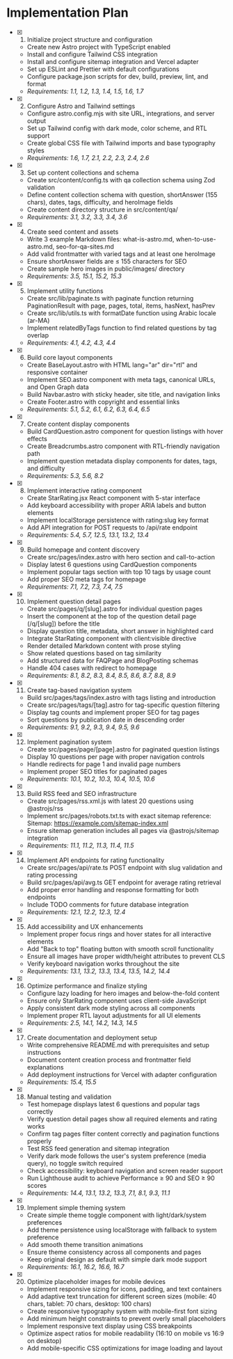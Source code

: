 # Implementation Plan

- [x] 1. Initialize project structure and configuration
  - Create new Astro project with TypeScript enabled
  - Install and configure Tailwind CSS integration
  - Install and configure sitemap integration and Vercel adapter
  - Set up ESLint and Prettier with default configurations
  - Configure package.json scripts for dev, build, preview, lint, and format
  - _Requirements: 1.1, 1.2, 1.3, 1.4, 1.5, 1.6, 1.7_

- [x] 2. Configure Astro and Tailwind settings
  - Configure astro.config.mjs with site URL, integrations, and server output
  - Set up Tailwind config with dark mode, color scheme, and RTL support
  - Create global CSS file with Tailwind imports and base typography styles
  - _Requirements: 1.6, 1.7, 2.1, 2.2, 2.3, 2.4, 2.6_

- [x] 3. Set up content collections and schema
  - Create src/content/config.ts with qa collection schema using Zod validation
  - Define content collection schema with question, shortAnswer (155 chars), dates, tags, difficulty, and heroImage fields
  - Create content directory structure in src/content/qa/
  - _Requirements: 3.1, 3.2, 3.3, 3.4, 3.6_

- [x] 4. Create seed content and assets
  - Write 3 example Markdown files: what-is-astro.md, when-to-use-astro.md, seo-for-qa-sites.md
  - Add valid frontmatter with varied tags and at least one heroImage
  - Ensure shortAnswer fields are ≤ 155 characters for SEO
  - Create sample hero images in public/images/ directory
  - _Requirements: 3.5, 15.1, 15.2, 15.3_

- [x] 5. Implement utility functions
  - Create src/lib/paginate.ts with paginate function returning PaginationResult with page, pages, total, items, hasNext, hasPrev
  - Create src/lib/utils.ts with formatDate function using Arabic locale (ar-MA)
  - Implement relatedByTags function to find related questions by tag overlap
  - _Requirements: 4.1, 4.2, 4.3, 4.4_

- [x] 6. Build core layout components
  - Create BaseLayout.astro with HTML lang="ar" dir="rtl" and responsive container
  - Implement SEO.astro component with meta tags, canonical URLs, and Open Graph data
  - Build Navbar.astro with sticky header, site title, and navigation links
  - Create Footer.astro with copyright and essential links
  - _Requirements: 5.1, 5.2, 6.1, 6.2, 6.3, 6.4, 6.5_

- [x] 7. Create content display components
  - Build CardQuestion.astro component for question listings with hover effects
  - Create Breadcrumbs.astro component with RTL-friendly navigation path
  - Implement question metadata display components for dates, tags, and difficulty
  - _Requirements: 5.3, 5.6, 8.2_

- [x] 8. Implement interactive rating component
  - Create StarRating.jsx React component with 5-star interface
  - Add keyboard accessibility with proper ARIA labels and button elements
  - Implement localStorage persistence with rating:slug key format
  - Add API integration for POST requests to /api/rate endpoint
  - _Requirements: 5.4, 5.7, 12.5, 13.1, 13.2, 13.4_

- [x] 9. Build homepage and content discovery
  - Create src/pages/index.astro with hero section and call-to-action
  - Display latest 6 questions using CardQuestion components
  - Implement popular tags section with top 10 tags by usage count
  - Add proper SEO meta tags for homepage
  - _Requirements: 7.1, 7.2, 7.3, 7.4, 7.5_

- [x] 10. Implement question detail pages
  - Create src/pages/q/[slug].astro for individual question pages
  - Insert the <Breadcrumbs /> component at the top of the question detail page (/q/[slug]) before the title
  - Display question title, metadata, short answer in highlighted card
  - Integrate StarRating component with client:visible directive
  - Render detailed Markdown content with prose styling
  - Show related questions based on tag similarity
  - Add structured data for FAQPage and BlogPosting schemas
  - Handle 404 cases with redirect to homepage
  - _Requirements: 8.1, 8.2, 8.3, 8.4, 8.5, 8.6, 8.7, 8.8, 8.9_

- [x] 11. Create tag-based navigation system
  - Build src/pages/tags/index.astro with tags listing and introduction
  - Create src/pages/tags/[tag].astro for tag-specific question filtering
  - Display tag counts and implement proper SEO for tag pages
  - Sort questions by publication date in descending order
  - _Requirements: 9.1, 9.2, 9.3, 9.4, 9.5, 9.6_

- [x] 12. Implement pagination system
  - Create src/pages/page/[page].astro for paginated question listings
  - Display 10 questions per page with proper navigation controls
  - Handle redirects for page 1 and invalid page numbers
  - Implement proper SEO titles for paginated pages
  - _Requirements: 10.1, 10.2, 10.3, 10.4, 10.5, 10.6_

- [x] 13. Build RSS feed and SEO infrastructure
  - Create src/pages/rss.xml.js with latest 20 questions using @astrojs/rss
  - Implement src/pages/robots.txt.ts with exact sitemap reference: Sitemap: https://example.com/sitemap-index.xml
  - Ensure sitemap generation includes all pages via @astrojs/sitemap integration
  - _Requirements: 11.1, 11.2, 11.3, 11.4, 11.5_

- [x] 14. Implement API endpoints for rating functionality
  - Create src/pages/api/rate.ts POST endpoint with slug validation and rating processing
  - Build src/pages/api/avg.ts GET endpoint for average rating retrieval
  - Add proper error handling and response formatting for both endpoints
  - Include TODO comments for future database integration
  - _Requirements: 12.1, 12.2, 12.3, 12.4_

- [x] 15. Add accessibility and UX enhancements
  - Implement proper focus rings and hover states for all interactive elements
  - Add "Back to top" floating button with smooth scroll functionality
  - Ensure all images have proper width/height attributes to prevent CLS
  - Verify keyboard navigation works throughout the site
  - _Requirements: 13.1, 13.2, 13.3, 13.4, 13.5, 14.2, 14.4_

- [x] 16. Optimize performance and finalize styling
  - Configure lazy loading for hero images and below-the-fold content
  - Ensure only StarRating component uses client-side JavaScript
  - Apply consistent dark mode styling across all components
  - Implement proper RTL layout adjustments for all UI elements
  - _Requirements: 2.5, 14.1, 14.2, 14.3, 14.5_

- [x] 17. Create documentation and deployment setup
  - Write comprehensive README.md with prerequisites and setup instructions
  - Document content creation process and frontmatter field explanations
  - Add deployment instructions for Vercel with adapter configuration
  - _Requirements: 15.4, 15.5_

- [x] 18. Manual testing and validation
  - Test homepage displays latest 6 questions and popular tags correctly
  - Verify question detail pages show all required elements and rating works
  - Confirm tag pages filter content correctly and pagination functions properly
  - Test RSS feed generation and sitemap integration
  - Verify dark mode follows the user's system preference (media query), no toggle switch required
  - Check accessibility: keyboard navigation and screen reader support
  - Run Lighthouse audit to achieve Performance ≥ 90 and SEO ≥ 90 scores
  - _Requirements: 14.4, 13.1, 13.2, 13.3, 7.1, 8.1, 9.3, 11.1_

- [x] 19. Implement simple theming system
  - Create simple theme toggle component with light/dark/system preferences
  - Add theme persistence using localStorage with fallback to system preference
  - Add smooth theme transition animations
  - Ensure theme consistency across all components and pages
  - Keep original design as default with simple dark mode support
  - _Requirements: 16.1, 16.2, 16.6, 16.7_

- [x] 20. Optimize placeholder images for mobile devices
  - Implement responsive sizing for icons, padding, and text containers
  - Add adaptive text truncation for different screen sizes (mobile: 40 chars, tablet: 70 chars, desktop: 100 chars)
  - Create responsive typography system with mobile-first font sizing
  - Add minimum height constraints to prevent overly small placeholders
  - Implement responsive text display using CSS breakpoints
  - Optimize aspect ratios for mobile readability (16:10 on mobile vs 16:9 on desktop)
  - Add mobile-specific CSS optimizations for image loading and layout
